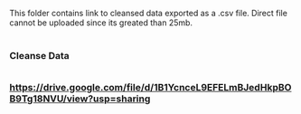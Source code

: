 This folder contains link to cleansed data exported as a .csv file. Direct file cannot be uploaded since its greated than 25mb.<br><br>
<h3>Cleanse Data <br><br>
  
https://drive.google.com/file/d/1B1YcnceL9EFELmBJedHkpBOB9Tg18NVU/view?usp=sharing
